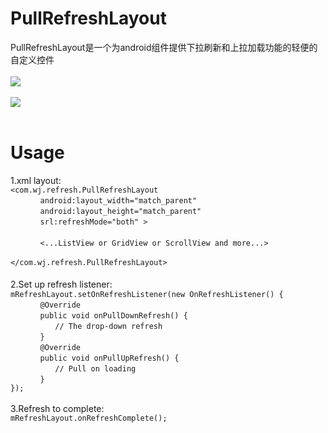 # PullRefreshLayout
PullRefreshLayout是一个为android组件提供下拉刷新和上拉加载功能的轻便的自定义控件 <br><br>
![](https://github.com/weijia1991/PullRefreshLayout/blob/master/pullDown.gif) <br><br>
![](https://github.com/weijia1991/PullRefreshLayout/blob/master/pullUp.gif) <br><br>
# Usage
1.xml layout: <br>
`<com.wj.refresh.PullRefreshLayout` <br>
`　　　　android:layout_width="match_parent"` <br>
`　　　　android:layout_height="match_parent"` <br>
`　　　　srl:refreshMode="both" >` <br><br>
`　　　　<...ListView or GridView or ScrollView and more...>` <br><br>
`</com.wj.refresh.PullRefreshLayout>` <br><br>
2.Set up refresh listener:　<br>
`mRefreshLayout.setOnRefreshListener(new OnRefreshListener() {` <br>
`　　　　@Override` <br>
`　　　　public void onPullDownRefresh() {` <br>
`　　　　　　// The drop-down refresh` <br>
`　　　　}` <br>
`　　　　@Override` <br>
`　　　　public void onPullUpRefresh() {` <br>
`　　　　　　// Pull on loading` <br>
`　　　　}` <br>
`});` <br><br>
3.Refresh to complete:  <br>
`mRefreshLayout.onRefreshComplete();`
